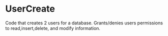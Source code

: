 # UserCreate
Code that creates 2 users for a database. Grants/denies users permissions to read,insert,delete, and modify information.
